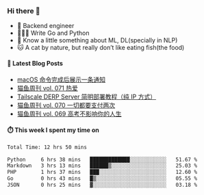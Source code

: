 ### Hi there 👋

- 🔧 Backend engineer
- 👨🏻‍💻 Write Go and Python
- 🔭 Know a little something about ML, DL(specially in NLP)
- 🐱 A cat by nature, but really don’t like eating fish(the food)

#### 📖 Latest Blog Posts
<!-- BLOG-POST-LIST:START -->
- [macOS 命令完成后展示一条通知](https://ameow.xyz/archives/display-notification-after-command-finishes-macos)
- [猫鱼周刊 vol. 071 热爱](https://ameow.xyz/archives/weekly-071)
- [Tailscale DERP Server 简明部署教程（纯 IP 方式）](https://ameow.xyz/archives/tailscale-derp-server-deployment)
- [猫鱼周刊 vol. 070 一切都要支付两次](https://ameow.xyz/archives/weekly-070)
- [猫鱼周刊 vol. 069 高考不影响你的人生](https://ameow.xyz/archives/weekly-069)
<!-- BLOG-POST-LIST:END -->

#### ⏱️ This week I spent my time on
<!--START_SECTION:waka-->

```txt
Total Time: 12 hrs 50 mins

Python     6 hrs 38 mins   █████████████░░░░░░░░░░░░   51.67 %
Markdown   3 hrs 13 mins   ██████▒░░░░░░░░░░░░░░░░░░   25.03 %
PHP        1 hrs 37 mins   ███░░░░░░░░░░░░░░░░░░░░░░   12.60 %
Go         0 hrs 43 mins   █▒░░░░░░░░░░░░░░░░░░░░░░░   05.55 %
JSON       0 hrs 25 mins   ▓░░░░░░░░░░░░░░░░░░░░░░░░   03.18 %
```

<!--END_SECTION:waka-->

<!--
**LeslieLeung/LeslieLeung** is a ✨ _special_ ✨ repository because its `README.md` (this file) appears on your GitHub profile.

Here are some ideas to get you started:

- 🔭 I’m currently working on ...
- 🌱 I’m currently learning ...
- 👯 I’m looking to collaborate on ...
- 🤔 I’m looking for help with ...
- 💬 Ask me about ...
- 📫 How to reach me: ...
- 😄 Pronouns: ...
- ⚡ Fun fact: ...
-->
